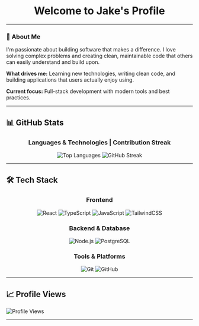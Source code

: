 <div align="center">
  
# Welcome to Jake's Profile

</div>

---

### 🚀 **About Me**
I'm passionate about building software that makes a difference. I love solving complex problems and creating clean, maintainable code that others can easily understand and build upon.

**What drives me:** Learning new technologies, writing clean code, and building applications that users actually enjoy using.

**Current focus:** Full-stack development with modern tools and best practices.

---

## 📊 **GitHub Stats**

<div align="center">
  
### **Languages & Technologies** | **Contribution Streak**
![Top Languages](https://github-readme-stats.vercel.app/api/top-langs/?username=jdiffy47&layout=compact&theme=radical&hide_border=true&bg_color=0D1117&title_color=6366F1&text_color=FFFFFF)
![GitHub Streak](https://streak-stats.demolab.com?user=jdiffy47&theme=radical&hide_border=true&background=0D1117&ring=6366F1&fire=6366F1&currStreakLabel=6366F1)

</div>

---

## 🛠️ **Tech Stack**

<div align="center">
  
### **Frontend**
![React](https://img.shields.io/badge/React-20232A?style=for-the-badge&logo=react&logoColor=61DAFB)
![TypeScript](https://img.shields.io/badge/TypeScript-007ACC?style=for-the-badge&logo=typescript&logoColor=white)
![JavaScript](https://img.shields.io/badge/JavaScript-F7DF1E?style=for-the-badge&logo=javascript&logoColor=black)
![TailwindCSS](https://img.shields.io/badge/Tailwind_CSS-38B2AC?style=for-the-badge&logo=tailwind-css&logoColor=white)

### **Backend & Database**
![Node.js](https://img.shields.io/badge/Node.js-43853D?style=for-the-badge&logo=node.js&logoColor=white)
![PostgreSQL](https://img.shields.io/badge/PostgreSQL-316192?style=for-the-badge&logo=postgresql&logoColor=white)

### **Tools & Platforms**
![Git](https://img.shields.io/badge/Git-F05032?style=for-the-badge&logo=git&logoColor=white)
![GitHub](https://img.shields.io/badge/GitHub-100000?style=for-the-badge&logo=github&logoColor=white)

</div>

---

## 📈 Profile Views

![Profile Views](https://komarev.com/ghpvc/?username=jdiffy47&label=Profile%20Views&color=0e75b6&style=flat)

---
